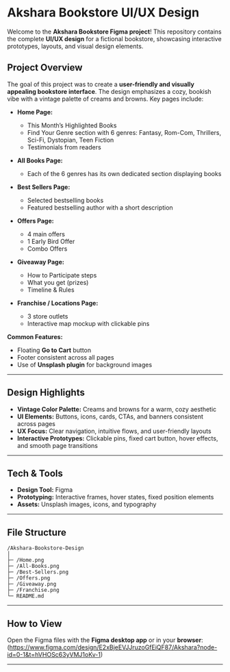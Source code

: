# Akshara Bookstore UI/UX Design

Welcome to the **Akshara Bookstore Figma project**! This repository contains the complete **UI/UX design** for a fictional bookstore, showcasing interactive prototypes, layouts, and visual design elements.

## Project Overview
The goal of this project was to create a **user-friendly and visually appealing bookstore interface**. The design emphasizes a cozy, bookish vibe with a vintage palette of creams and browns. Key pages include:

- **Home Page:**  
  - This Month’s Highlighted Books  
  - Find Your Genre section with 6 genres: Fantasy, Rom-Com, Thrillers, Sci-Fi, Dystopian, Teen Fiction  
  - Testimonials from readers  

- **All Books Page:**  
  - Each of the 6 genres has its own dedicated section displaying books  

- **Best Sellers Page:**  
  - Selected bestselling books  
  - Featured bestselling author with a short description  

- **Offers Page:**  
  - 4 main offers  
  - 1 Early Bird Offer  
  - Combo Offers  

- **Giveaway Page:**  
  - How to Participate steps  
  - What you get (prizes)  
  - Timeline & Rules  

- **Franchise / Locations Page:**  
  - 3 store outlets  
  - Interactive map mockup with clickable pins  

**Common Features:**  
- Floating **Go to Cart** button  
- Footer consistent across all pages  
- Use of **Unsplash plugin** for background images  

---

## Design Highlights
- **Vintage Color Palette:** Creams and browns for a warm, cozy aesthetic  
- **UI Elements:** Buttons, icons, cards, CTAs, and banners consistent across pages  
- **UX Focus:** Clear navigation, intuitive flows, and user-friendly layouts  
- **Interactive Prototypes:** Clickable pins, fixed cart button, hover effects, and smooth page transitions  

---

## Tech & Tools
- **Design Tool:** Figma  
- **Prototyping:** Interactive frames, hover states, fixed position elements  
- **Assets:** Unsplash images, icons, and typography  

---

## File Structure
```
/Akshara-Bookstore-Design
│
├─ /Home.png
├─ /All-Books.png
├─ /Best-Sellers.png
├─ /Offers.png
├─ /Giveaway.png
├─ /Franchise.png
└─ README.md
```

---

## How to View
Open the Figma files with the **Figma desktop app** or in your **browser**:  
(https://www.figma.com/design/E2xBjeEVJJruzoGfEiQF87/Akshara?node-id=0-1&t=hVHOSc63yVMJ1oKv-1)

---
